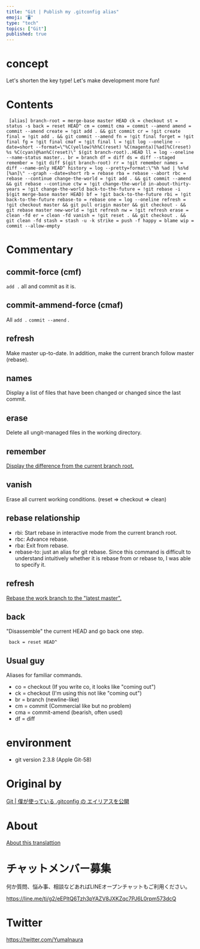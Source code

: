 ```yaml
---
title: "Git | Publish my .gitconfig alias"
emoji: "🖥"
type: "tech"
topics: ["Git"]
published: true
---
```


# concept 

Let's shorten the key type! Let's make development more fun!

# Contents 

     [alias] branch-root = merge-base master HEAD ck = checkout st = status -s back = reset HEAD^ cm = commit cma = commit --amend amend = commit --amend create = !git add . && git commit cr = !git create final = !git add . && git commit --amend fn = !git final forget = !git final fg = !git final cmaf = !git final l = !git log --oneline --date=short --format=\"%C(yellow)%h%C(reset) %C(magenta)[%ad]%C(reset) %s %C(cyan)@%an%C(reset)\" $(git branch-root)..HEAD ll = log --oneline --name-status master.. br = branch df = diff ds = diff --staged remember = !git diff $(git branch-root) rr = !git remember names = diff --name-only HEAD^ history = log --pretty=format:\"%h %ad | %s%d [%an]\" --graph --date=short rb = rebase rba = rebase --abort rbc = rebase --continue change-the-world = !git add . && git commit --amend && git rebase --continue ctw = !git change-the-world in-about-thirty-years = !git change-the-world back-to-the-future = !git rebase -i $(git merge-base master HEAD) bf = !git back-to-the-future rbi = !git back-to-the-future rebase-to = rebase one = log --oneline refresh = !git checkout master && git pull origin master && git checkout - && git rebase master new-world = !git refresh nw = !git refresh erase = clean -fd er = clean -fd vanish = !git reset . && git checkout . && git clean -fd stash = stash -u -k strike = push -f happy = blame wip = commit --allow-empty 

# Commentary 

## commit-force (cmf) 

`add .` all and commit as it is.

## commit-ammend-force (cmaf) 

All `add .` `commit --amend` .

## refresh 

Make master up-to-date. In addition, make the current branch follow master (rebase).

## names 

Display a list of files that have been changed or changed since the last commit.

## erase 

Delete all ungit-managed files in the working directory.

## remember 

[Display the difference from the current branch root.](http://qiita.com/Yinaura/items/cc10fbc83b4d6bb1ef0c)

## vanish 

Erase all current working conditions. (reset =\> checkout =\> clean)

## rebase relationship 

- rbi: Start rebase in interactive mode from the current branch root. 
- rbc: Advance rebase. 
- rba: Exit from rebase. 
- rebase-to: just an alias for git rebase. Since this command is difficult to understand intuitively whether it is rebase from or rebase to, I was able to specify it. 

## refresh 

[Rebase the work branch to the "latest master".](http://qiita.com/Yinaura/items/562b09ec4c7ad93ed2ab)

## back 

"Disassemble" the current HEAD and go back one step.

     back = reset HEAD^ 

## Usual guy 

Aliases for familiar commands.

- co = checkout (If you write co, it looks like "coming out") 
- ck = checkout (I'm using this not like "coming out") 
- br = branch (newline-like) 
- cm = commit (Commercial like but no problem) 
- cma = commit-amend (bearish, often used) 
- df = diff 

# environment 

- git version 2.3.8 (Apple Git-58) 


# Original by
[Git | 僕が使っている .gitconfig の エイリアスを公開](https://qiita.com/Yinaura/items/d3d3d6a20b87ef8ba945)

# About

[About this translattion](https://qiita.com/YumaInaura/items/7f6fd1e9310a6816469a)








<!-- Update From Qiita API -->

# チャットメンバー募集


何か質問、悩み事、相談などあればLINEオープンチャットもご利用ください。

https://line.me/ti/g2/eEPltQ6Tzh3pYAZV8JXKZqc7PJ6L0rpm573dcQ





# Twitter


https://twitter.com/YumaInaura


<!-- Update From Qiita API -->


